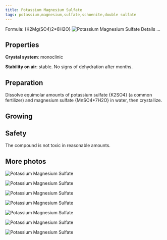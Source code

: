 ```yaml
---
title: Potassium Magnesium Sulfate
tags: potassium,magnesium,sulfate,schoenite,double sulfate
---
```

Formula: {K2Mg(SO4)2*6H2O}
![Potassium Magnesium Sulfate](@root/crystals/images/magnesium-potassium-sulfate/dsc01414.jpg)
<span class="cut">Details ...</span>

## Properties
**Crystal system**: monoclinic

**Stability on air**: stable. No signs of dehydration after months.

## Preparation
Dissolve equimolar amounts of potassium sulfate {K2SO4} (a common fertilizer) and magnesium sulfate {MnSO4*7H2O} in water, then crystallize.

## Growing

## Safety
The compound is not toxic in reasonable amounts.

## More photos
![Potassium Magnesium Sulfate](@root/crystals/images/magnesium-potassium-sulfate/dsc01373.jpg)

![Potassium Magnesium Sulfate](@root/crystals/images/magnesium-potassium-sulfate/green-bg-dsc01298.jpg)

![Potassium Magnesium Sulfate](@root/crystals/images/magnesium-potassium-sulfate/dsc01458.jpg)

![Potassium Magnesium Sulfate](@root/crystals/images/magnesium-potassium-sulfate/mm-paper-frontdsc01301.jpg)

![Potassium Magnesium Sulfate](@root/crystals/images/magnesium-potassium-sulfate/dsc01448.jpg)


![Potassium Magnesium Sulfate](@root/crystals/images/magnesium-potassium-sulfate/dsc01407.jpg)

![Potassium Magnesium Sulfate](@root/crystals/images/magnesium-potassium-sulfate/dsc01451.jpg)

